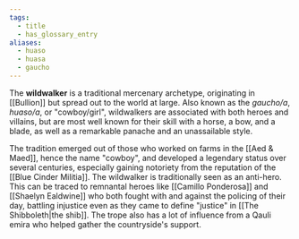 ```yaml
---
tags:
  - title
  - has_glossary_entry
aliases:
  - huaso
  - huasa
  - gaucho
---
```

The **wildwalker** is a traditional mercenary archetype, originating in [[Bullion]] but spread out to the world at large. Also known as the *gaucho/a*, *huaso/a*, or "cowboy/girl", wildwalkers are associated with both heroes and villains, but are most well known for their skill with a horse, a bow, and a blade, as well as a remarkable panache and an unassailable style. 

The tradition emerged out of those who worked on farms in the [[Aed & Maed]], hence the name "cowboy", and developed a legendary status over several centuries, especially gaining notoriety from the reputation of the [[Blue Cinder Militia]]. The wildwalker is traditionally seen as an anti-hero. This can be traced to remnantal heroes like [[Camillo Ponderosa]] and [[Shaelyn Ealdwine]] who both fought with and against the policing of their day, battling injustice even as they came to define "justice" in [[The Shibboleth|the shib]]. The trope also has a lot of influence from a Qauli emira who helped gather the countryside's support.